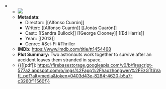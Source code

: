 - 
    - ![](https://m.media-amazon.com/images/M/MV5BNjE5MzYwMzYxMF5BMl5BanBnXkFtZTcwOTk4MTk0OQ@@._V1_SX300.jpg)  
    - **Metadata:**
        - Director:: [[Alfonso Cuarón]]
        - Writer:: [[Alfonso Cuarón]] [[Jonás Cuarón]]
        - Cast:: [[Sandra Bullock]] [[George Clooney]] [[Ed Harris]]
        - Year:: [[2013]]
        - Genre:: #Sci-Fi #Thriller
    - **IMDb:** https://www.imdb.com/title/tt1454468
    - **Plot Summary:** Two astronauts work together to survive after an accident leaves them stranded in space.
    - {{[[pdf]]: https://firebasestorage.googleapis.com/v0/b/firescript-577a2.appspot.com/o/imgs%2Fapp%2Fhaozhongwen%2FEzGTtSVafL.pdf?alt=media&token=0403d43e-8284-4620-b5a7-c3260f11560f}}
